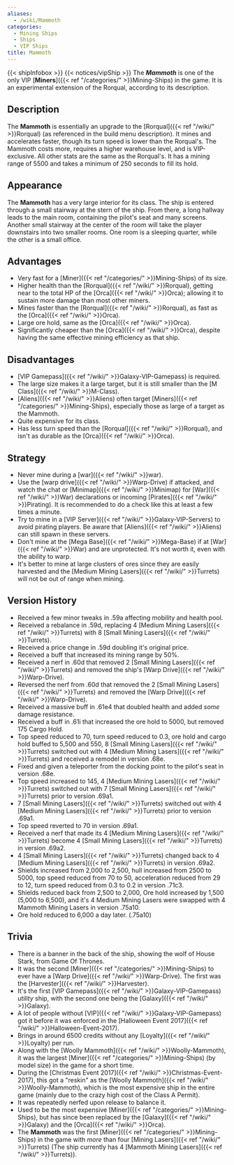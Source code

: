 ```yaml
---
aliases:
  - /wiki/Mammoth
categories:
  - Mining Ships
  - Ships
  - VIP Ships
title: Mammoth
---
```


{{< shipInfobox >}} {{< notices/vipShip >}} The **_Mammoth_** is one of the only VIP [**Miners**]({{< ref "/categories/" >}}Mining-Ships) in the game. It is an experimental extension of the Rorqual, according to its description.

## Description

The **Mammoth** is essentially an upgrade to the [Rorqual]({{< ref "/wiki/" >}}Rorqual) (as referenced in the build menu description). It mines and accelerates faster, though its turn speed is lower than the Rorqual's. The Mammoth costs more, requires a higher warehouse level, and is VIP-exclusive. All other stats are the same as the Rorqual's. It has a mining range of 5500 and takes a minimum of 250 seconds to fill its hold.

## Appearance

The **Mammoth** has a very large interior for its class. The ship is entered through a small stairway at the stern of the ship. From there, a long hallway leads to the main room, containing the pilot's seat and many screens. Another small stairway at the center of the room will take the player downstairs into two smaller rooms. One room is a sleeping quarter, while the other is a small office.

## Advantages

- Very fast for a [Miner]({{< ref "/categories/" >}}Mining-Ships) of its size.
- Higher health than the [Rorqual]({{< ref "/wiki/" >}}Rorqual), getting near to the total HP of the [Orca]({{< ref "/wiki/" >}}Orca); allowing it to sustain more damage than most other miners.
- Mines faster than the [Rorqual]({{< ref "/wiki/" >}}Rorqual), as fast as the [Orca]({{< ref "/wiki/" >}}Orca).
- Large ore hold, same as the [Orca]({{< ref "/wiki/" >}}Orca).
- Significantly cheaper than the [Orca]({{< ref "/wiki/" >}}Orca), despite having the same effective mining efficiency as that ship.

## Disadvantages

- [VIP Gamepass]({{< ref "/wiki/" >}}Galaxy-VIP-Gamepass) is required.
- The large size makes it a large target, but it is still smaller than the [M Class]({{< ref "/wiki/" >}}M-Class).
- [Aliens]({{< ref "/wiki/" >}}Aliens) often target [Miners]({{< ref "/categories/" >}}Mining-Ships), especially those as large of a target as the Mammoth.
- Quite expensive for its class.
- Has less turn speed than the [Rorqual]({{< ref "/wiki/" >}}Rorqual), and isn't as durable as the [Orca]({{< ref "/wiki/" >}}Orca).

## Strategy

- Never mine during a [war]({{< ref "/wiki/" >}}war).
- Use the [warp drive]({{< ref "/wiki/" >}}Warp-Drive) if attacked, and watch the chat or [Minimap]({{< ref "/wiki/" >}}Minimap) for [War]({{< ref "/wiki/" >}}War) declarations or incoming [Pirates]({{< ref "/wiki/" >}}Pirating). It is recommended to do a check like this at least a few times a minute.
- Try to mine in a [VIP Server]({{< ref "/wiki/" >}}Galaxy-VIP-Servers) to avoid pirating players. Be aware that [Aliens]({{< ref "/wiki/" >}}Aliens) can still spawn in these servers.
- Don't mine at the [Mega Base]({{< ref "/wiki/" >}}Mega-Base) if at [War]({{< ref "/wiki/" >}}War) and are unprotected. It's not worth it, even with the ability to warp.
- It's better to mine at large clusters of ores since they are easily harvested and the [Medium Mining Lasers]({{< ref "/wiki/" >}}Turrets) will not be out of range when mining.

## Version History

- Received a few minor tweaks in .59a affecting mobility and health pool.
- Received a rebalance in .59d, replacing 4 [Medium Mining Lasers]({{< ref "/wiki/" >}}Turrets) with 8 [Small Mining Lasers]({{< ref "/wiki/" >}}Turrets).
- Received a price change in .59d doubling it's original price.
- Received a buff that increased its mining range by 50%.
- Received a nerf in .60d that removed 2 [Small Mining Lasers]({{< ref "/wiki/" >}}Turrets) and removed the ship's [Warp Drive]({{< ref "/wiki/" >}}Warp-Drive).
- Reversed the nerf from .60d that removed the 2 [Small Mining Lasers]({{< ref "/wiki/" >}}Turrets) and removed the [Warp Drive]({{< ref "/wiki/" >}}Warp-Drive).
- Received a massive buff in .61e4 that doubled health and added _some_ damage resistance.
- Received a buff in .61i that increased the ore hold to 5000, but removed 175 Cargo Hold.
- Top speed reduced to 70, turn speed reduced to 0.3, ore hold and cargo hold buffed to 5,500 and 550, 8 [Small Mining Lasers]({{< ref "/wiki/" >}}Turrets) switched out with 4 [Medium Mining Lasers]({{< ref "/wiki/" >}}Turrets) and received a remodel in version .68e.
- Fixed and given a teleporter from the docking point to the pilot's seat in version .68e.
- Top speed increased to 145, 4 [Medium Mining Lasers]({{< ref "/wiki/" >}}Turrets) switched out with 7 [Small Mining Lasers]({{< ref "/wiki/" >}}Turrets) prior to version .69a1.
- 7 [Small Mining Lasers]({{< ref "/wiki/" >}}Turrets) switched out with 4 [Medium Mining Lasers]({{< ref "/wiki/" >}}Turrets) prior to version .69a1.
- Top speed reverted to 70 in version .69a1.
- Received a nerf that made its 4 [Medium Mining Lasers]({{< ref "/wiki/" >}}Turrets) become 4 [Small Mining Lasers]({{< ref "/wiki/" >}}Turrets) in version .69a2.
- 4 [Small Mining Lasers]({{< ref "/wiki/" >}}Turrets) changed back to 4 [Medium Mining Lasers]({{< ref "/wiki/" >}}Turrets) in version .69a2.
- Shields increased from 2,000 to 2,500, hull increased from 2500 to 5000, top speed reduced from 70 to 50, acceleration reduced from 29 to 12, turn speed reduced from 0.3 to 0.2 in version .71c3.
- Shields reduced back from 2,500 to 2,000, Ore hold increased by 1,500 (5,000 to 6,500), and it's 4 Medium Mining Lasers were swapped with 4 Mammoth Mining Lasers in version .75a10.
- Ore hold reduced to 6,000 a day later. (.75a10)

## Trivia

- There is a banner in the back of the ship, showing the wolf of House Stark, from Game Of Thrones.
- It was the second [Miner]({{< ref "/categories/" >}}Mining-Ships) to ever have a [Warp Drive]({{< ref "/wiki/" >}}Warp-Drive). The first was the [Harvester]({{< ref "/wiki/" >}}Harvester).
- It's the first [VIP Gamepass]({{< ref "/wiki/" >}}Galaxy-VIP-Gamepass) _utility_ ship, with the second one being the [Galaxy]({{< ref "/wiki/" >}}Galaxy).
- A lot of people without [VIP]({{< ref "/wiki/" >}}Galaxy-VIP-Gamepass) got it before it was enforced in the [Halloween Event 2017]({{< ref "/wiki/" >}}Halloween-Event-2017).
- Brings in around 6500 credits without any [Loyalty]({{< ref "/wiki/" >}}Loyalty) per run.
- Along with the [Woolly Mammoth]({{< ref "/wiki/" >}}Woolly-Mammoth), it was the largest [Miner]({{< ref "/categories/" >}}Mining-Ships) (by model size) in the game for a short time.
- During the [Christmas Event 2017]({{< ref "/wiki/" >}}Christmas-Event-2017), this got a "reskin" as the [Woolly Mammoth]({{< ref "/wiki/" >}}Woolly-Mammoth), which is the most expensive ship in the entire game (mainly due to the crazy high cost of the Class A Permit).
- It was repeatedly nerfed upon release to balance it.
- Used to be the most expensive [Miner]({{< ref "/categories/" >}}Mining-Ships), but has since been replaced by the [Galaxy]({{< ref "/wiki/" >}}Galaxy) and the [Orca]({{< ref "/wiki/" >}}Orca).
- The **Mammoth** was the first [Miner]({{< ref "/categories/" >}}Mining-Ships) in the game with _more_ than four [Mining Lasers]({{< ref "/wiki/" >}}Turrets) (The ship currently has 4 [Mammoth Mining Lasers]({{< ref "/wiki/" >}}Turrets)).
